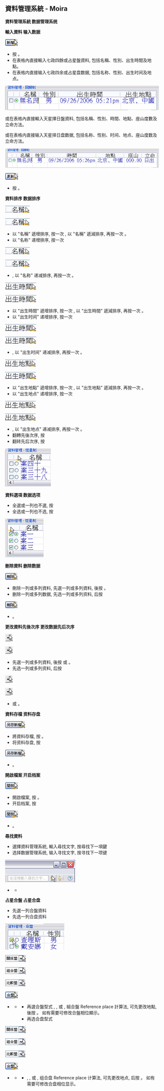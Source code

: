 ## 資料管理系統 - Moira

**資料管理系統  数据管理系统**

**輸入資料  输入数据**

![img](../../../saved_images/zjlXox1bUFdcrd8AeZKUaMbd-GqNWcRz78khnlXpIKOvbtm2g_1o-LBZWl-1ncb_vHCMG9_LsV-nnro6nR9TqGYxP4tFKmTvm3amTssukl0=w1280)

- 按 。
- 在表格內直接輸入七政四餘或占星盤資料, 包括名稱、性別、出生時間及地點。
- 在表格内直接输入七政四余或占星盘数据, 包括名称、性别、出生时间及地点。

![img](../images/mY3Tg7WnS9g-7Xk_AjEwnuK_9YozVfh5UlANGu1MHK3dzA9VtAjU7ByZv86eLvQBqABTfzGVTk_9Td52vWgEEqeFe1V2cz9ZBGH3eE8fNr4=w1280)

或在表格內直接輸入天星擇日盤資料, 包括名稱、性別、時間、地點、座山度數及立命方法。

或在表格内直接输入天星择日盘数据, 包括名称、性别、时间、地点、座山度数及立命方法。

![img](../images/eNUnuUAcVHMzIolSnzOXr6BEoAzPYjXC-alK68JVnra5DQTyMSvp8Z1ynm28nyf1o7N8ylbTMjaDVoP_WxfyPl7vavOGOk9yP5YLoxbLSAI=w1280)

![img](../images/d-k1oGEhAxX5j8Nx5CerXAgr9LL-QbYuP60QlFyNcjR0RVuQ8ffd-194rKruoeU00zwHQcHOGxueMd6ie-egy0biGQSKvRHAHzL3ql04iR4=w1280)

- 按 。

**資料排序  数据排序**

![img](../../../saved_images/Ko8vD6HchGPj7vuPxpsT2DGcaREBhtcHfZNNuTYJRrjqNdU3caqJ70C4_93O5nuJ=w1280)

![img](../../../saved_images/k388oe1XG9Z5u2t6PVcgRwFqYJHRPi62T_ddivV2-3EvoREkehQgTpju1gwG9ZAW=w1280)

- 以 "名稱" 遞增排序, 按一次 , 以 "名稱" 遞減排序, 再按一次 。
- 以 "名称" 递增排序, 按一次 

![img](../../../saved_images/JA4IfYJuIzy1_V0jGQdWfHes4QLGhKn9MIOXNqGJn445ISUXEDSBdrrWeW8Lef1z=w1280)

![img](../../../saved_images/O0Jtupt3_6SSsZzpBLgtcNIEAjlbKi28aDxyIH7WChCqighfFVpgF9-fQYVJS8qQ=w1280)

- , 以 "名称" 递减排序, 再按一次 。

![img](../../../saved_images/3EuAAsUKuhoTapX-5qtafxt-ojNM_AdiESnHlBU5HntRU217sh8lURouIr85ETFQ=w1280)

![img](../../../saved_images/dxYPcmHBCyHdXx843tlGwYRyjzl9sSda38EBofN9EJedfAsZ0HpGKQzJS6yNjxlH=w1280)

- 以 "出生時間" 遞增排序, 按一次 , 以 "出生時間" 遞減排序, 再按一次 。
- 以 "出生时间" 递增排序, 按一次 

![img](../../../saved_images/ygiphOraPrOKhJZbg003reJmG_uiNxik8Z38ZhYN4_NFyE2vE8fvF8rBn6-FBioz=w1280)

![img](../images/KBqVw-D0JsIWWjj06fIpF0aD0QUI6aY1xkB36aNn3Wuzt1bqur7bgwmKwd144r9_=w1280)

- , 以 "出生时间" 递减排序, 再按一次 。

![img](../../../saved_images/lDRsMeYJUdqTG00aeuX7k2agjjbLiryJNIsUAneDqgKtQ1Mn9_UjTLyF93xKRAIvTi635JYkUIc2l2WbJnYnrnqSZ7ycBupUlx-Uc08X36g=w1280)

![img](../../../saved_images/1vv7LcoXNaomiWQBTCgUBZ29dbzcuffT1XrkVOJOStouLhYYb_H7VnDlf-UvNrLx=w1280)

- 以 "出生地點" 遞增排序, 按一次 , 以 "出生地點" 遞減排序, 再按一次 。
- 以 "出生地点" 递增排序, 按一次 

![img](../../../saved_images/Wv6VnjThf4OQlQoMsD9xkDoJqjY2sYvKIxyqMLB1gUuiqtTBygTpI_kJPV93Cu4l9yWcGPE50Y9hqxtO_Q6ARw_l0yJIpVtf7o4xlfinxXI=w1280)

![img](../../../saved_images/uFgnTGSw_9Y3L6WpTVhXEOwcFMTDMwHnl2OhCYLCXBjl32r6Fs2npm6Ui_o2bPQSPZmJJqmDwGaoly1oWO9vRdiQ2uTC3_llfZwitFGWzys=w1280)

- , 以 "出生地点" 递减排序, 再按一次 。
- 翻轉先後次序, 按
- 翻转先后次序, 按

![img](../images/2baVjgfiKeRZnV1i0OiIMCasIznjbfYKew-OoW8eL1Lt-HfFVqn1Fh6zqZAtIbzVDN0rPGvqUWVAZN0tywoIJ4xVShcFRLBQrarxR9eCsow=w1280)

**資料選項  数据选项**

- 全選或一列也不選, 按
- 全选或一列也不选, 按

![img](../../../saved_images/zcH-bmcAT0yVoFNb55ftIVfm_v7K4t20Gzc-Bnagsdonpe5B9GXqyFA-SDoPfAZ2AKEo1CAuYPiYuJ9O8G8u9XN0TcGrISCsATIVamjI6Yg=w1280)

**刪除資料  删除数据**

![img](../../../saved_images/nsHS4Of31cDKRSMdTP9-GMKXxFN0SSxjckBmvP7xvM2J2XyraGGhPVdAvSfqCZyW3z1tAESwOGSiZCcdn38BtWO8HOv2NkJaN05DYauPzIk=w1280)

- 刪除一列或多列資料, 先選一列或多列資料, 後按 。
- 删除一列或多列数据, 先选一列或多列资料, 后按 

![img](../../../saved_images/n-Ii0icelhrIHGqbAcC-Pt0ExKEeGKXiYA107hXQNau0jv_KA8yf-Pitsj83qOe2NJM3xfWywnKByvKQybYZaHutpvq0Ha-H5rY1EM_LJGg=w1280)

- 。

**更改資料先後次序  更改数据先后次序**

![img](../../../saved_images/W390Wny6AsoEzMDFhfKwaTecaE6S_lARJmq1atFRF2O8ZqUecVGqtqppuRA9jnnE=w1280)

![img](../../../saved_images/MGHVfWIAr3lkatBLooHWE-lM-IncQmdXUMZRWiCvunKhcdwsSE_KgzMNvtfHihZY=w1280)

- 先選一列或多列資料, 後按  或 。
- 先选一列或多列资料, 后按 

![img](../../../saved_images/kHfl5N486sXL_wfVcO3TNj1BzJpLtHaPMuHqJsT4-D6CIfEFHO1Q9gdQPiDhj9mU=w1280)

![img](../../../saved_images/D_UCctevoybcvzoAZpD8LVtyzBPKePJAoPmWnHNgkaIxOmwFHtiXACAOo2OXloLA=w1280)

-  或 。

**資料存檔  资料存盘**

![img](../images/hMWzdY1ZRmGZourEF0BPVd4Y4UbtbiYuzH6qN26BV5ksn30ixzmHGBHBaxaOKQytPIZokG3_GO2Bmmvc9EQXDFBvvRhu76EnoM47bplY4v8=w1280)

- 將資料存檔, 按 。
- 将资料存盘, 按 

![img](../../../saved_images/x2OHuYjithtfXDbW19VEBvedQDBwto8M1L3rQWjPejdzLgVG8ty8Ym6vdqNF17HjnfxW6GqpX9K0wACrjX4-9UJxXA0Zh3kQda1Se1437z8=w1280)

- 。

**開啟檔案  开启档案**

![img](../../../saved_images/OL4o7bMFQ__tPslBjZC5IcxM9tRcmgMuJvCSKDt4IlJoA8W40gBBxEyU7PWUfoH2_7mQQPpT5k7lKJx9tRBcPrZZQzl8kUd4xAHMhrjAo1s=w1280)

- 開啟檔案, 按 。
- 开启档案, 按 

![img](../../../saved_images/gAmk-AWTMLww4SkEHfXnOXONG4PQoXXY2BHEeHN614YpxE8UFiH_1vS5cHSCZ8RTQCqBHvzkh8ZI__thuqKlttEOYHzOGA4JWq1nYIajSeA=w1280)

- 。

**尋找資料**

- 選擇資料管理系統, 輸入尋找文字, 按尋找下一項鍵
- 选择数据管理系统, 输入寻找文字, 按寻找下一项键

![img](../../../saved_images/LE3b-rs6vZXaq8Vm5acVb8zppLW6DZLIcFQ1svhqNP53c3u2RixBG3SRFmszwpnFwTPb8GDvpoWXoRzsxMOgUzMGFo2YO3F2lCrw9dTyswk=w1280)

- -  

**占星合盤  占星合盘**

- 先選一列合盤資料
- 先选一列合盘资料

![img](../../../saved_images/5XBGv1p8hAypAQUOwM-K9TU1CjEdtscPHZRF4E9og4WHKxLO43bEfv0rVFbeOIZra1wkI9ZEjJI61OPxkq6Wn8eGfiPxdOEHrLOzC3Fi2_M=w1280)

![img](../images/IItbmVGOVnAmWya9zwgSjNZPWhjcosVIt2xNJFYqkwSznrGMA8QJAVAEtl_mUW7U4Vl03SFdhsaT8iMXHu7LdZ4xw4U9edTCtlDBENM0lqg=w1280)

![img](../../../saved_images/G9CrJxU7SFQf8Z5NKwWob0JI2dULcjJwVKCgTsO1owUnq9vDhjyeeTNgcg0IuhZ3Qj_9F_jKfmC69gkfafFpxuRTiQwEqPIiuU1N3_2rqpk=w1280)

![img](../images/IU3Ou0tLvPipgEkgiOKDG_6oIcLshv1-lYCST8we7DwGbbnzenecOGVIjcRh3B1fJCvRn-AAforSwNHf014UZnr5fLROvv_0LUhbX07Lo_g=w1280)

![img](../../../saved_images/O18n0ZMW9qggC4BpF3Ke1nGEm9M7HTNkuDHlj8ryz1ErCHigZRbGZkIQqRW5oiB9xI5yvc0rqxWiB4JQOKRzREZkKYBiXb_Wl2bPVVSLbKA=w1280)

- - - 再選合盤型式 , , 或 , 組合盤 Reference place 計算法, 可先更改地點, 後按 。 如有需要可修改合盤相位顯示。
    - 再选合盘型式 

![img](../../../saved_images/r7eN3_EKGbS5cuLdknz7qmUwffAgsMYsRsrIUtOyIaWMLYDQzWLzUQIMKXDmzXM8qpd8Il5iS5kG0YNKiUJmBGRRvbm2A0J-4wwj7ZHQ0rY=w1280)

![img](../../../saved_images/qzrt1rlGh2IjebqyVoyicMSUwuOMAUvPHCmAXVptjCes1L2DuB5O0xOqbxD7ecn7AqA-RydXeLFHfG9C_TPI_oCFXtH7zoTd371q-7Z0UEo=w1280)

![img](../../../saved_images/ItQoSNhAa_qgDUxuLcNX6NgENps7CI1vmcA1PA-P1cPpc090lN98QWgeuUaBINysUujMv_EcgEsR8276ENwfCnjgaa2oeSJsz71kpBBnJjw=w1280)

![img](../../../saved_images/lNvrxle8_dkizdGMbhsRAc4wNKHxIRN3y8x58hhNDqOBtJDMI63SwoqEvhJIKPxpFnalSJYhvW2sa2GHY_myJfydi2Fs_6NLxWSLuT3ICkw=w1280)

- - - , , 或 , 组合盘 Reference place 计算法, 可先更改地点, 后按 。 如有需要可修改合盘相位显示。